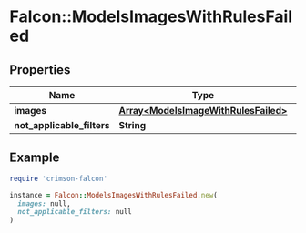 # Falcon::ModelsImagesWithRulesFailed

## Properties

| Name | Type | Description | Notes |
| ---- | ---- | ----------- | ----- |
| **images** | [**Array&lt;ModelsImageWithRulesFailed&gt;**](ModelsImageWithRulesFailed.md) |  |  |
| **not_applicable_filters** | **String** |  |  |

## Example

```ruby
require 'crimson-falcon'

instance = Falcon::ModelsImagesWithRulesFailed.new(
  images: null,
  not_applicable_filters: null
)
```

